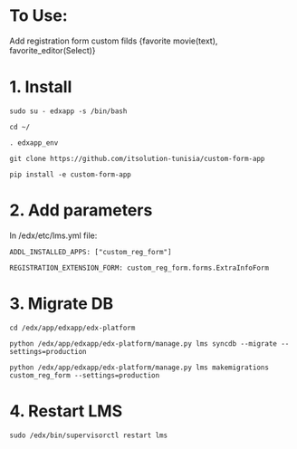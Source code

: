 # To Use:
Add registration form custom filds {favorite movie(text), favorite_editor(Select)} 
# 1. Install

`sudo su - edxapp -s /bin/bash`

`cd ~/`

`. edxapp_env`

`git clone https://github.com/itsolution-tunisia/custom-form-app`

`pip install -e custom-form-app`

# 2. Add parameters
In /edx/etc/lms.yml file:

`ADDL_INSTALLED_APPS: ["custom_reg_form"]`

`REGISTRATION_EXTENSION_FORM: custom_reg_form.forms.ExtraInfoForm`

# 3. Migrate DB

`cd /edx/app/edxapp/edx-platform`

`python /edx/app/edxapp/edx-platform/manage.py lms syncdb --migrate --settings=production`

`python /edx/app/edxapp/edx-platform/manage.py lms makemigrations custom_reg_form --settings=production`

# 4. Restart LMS

`sudo /edx/bin/supervisorctl restart lms`

